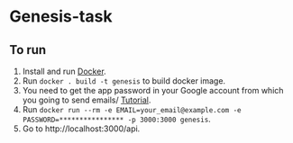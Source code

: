 # Genesis-task
## To run

1. Install and run [Docker](https://www.docker.com/).
2. Run `docker . build -t genesis` to build docker image.
3. You need to get the app password in your Google account from which you going to send emails/ [Tutorial](https://support.google.com/mail/answer/185833?hl=en).
4. Run `docker run --rm -e EMAIL=your_email@example.com -e PASSWORD=**************** -p 3000:3000 genesis`.
5. Go to http://localhost:3000/api.
